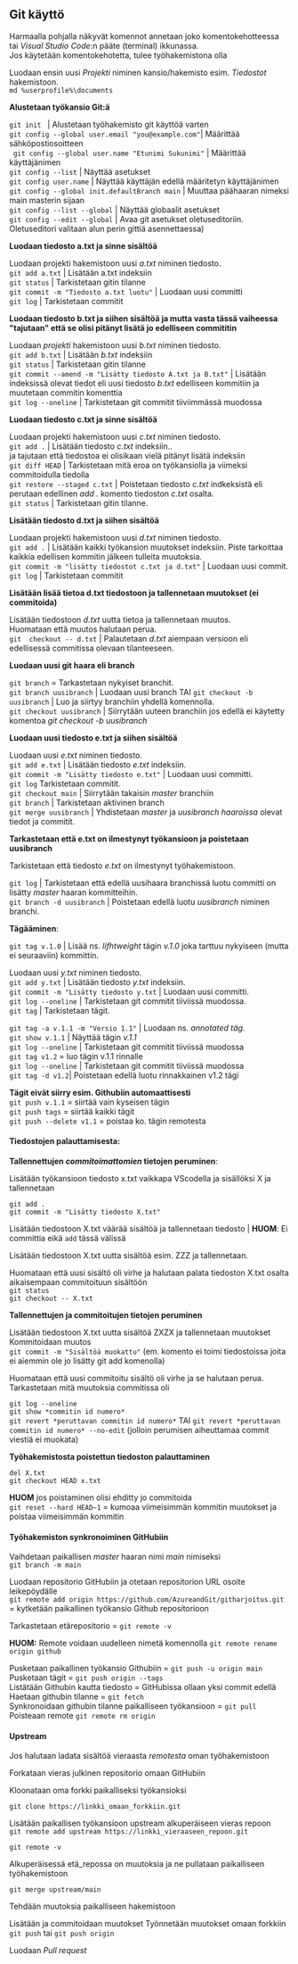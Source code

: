 ## Git käyttö

Harmaalla pohjalla näkyvät komennot annetaan joko komentokehotteessa tai *Visual Studio Code*:n pääte (terminal) ikkunassa.  
Jos käytetään komentokehotetta, tulee työhakemistona olla 

Luodaan ensin uusi *Projekti* niminen kansio/hakemisto esim. *Tiedostot* hakemistoon.  
`md %userprofile%\documents`  

**Alustetaan työkansio Git:ä**

`git init ` | Alustetaan työhakemisto git käyttöä varten   
` git config --global user.email "you@example.com" `| Määrittää sähköpostiosoitteen    
` git config --global user.name "Etunimi Sukunimi"` | Määrittää käyttäjänimen    
`git config --list` | Näyttää asetukset  
`git config user.name` | Näyttää käyttäjän edellä määritetyn käyttäjänimen    
`git config --global init.defaultBranch main` | Muuttaa päähaaran nimeksi main masterin sijaan    
`git config --list --global` | Näyttää globaalit asetukset  
`git config --edit --global` | Avaa git asetukset oletuseditoriin. Oletuseditori valitaan alun perin gittiä asennettaessa)  

**Luodaan tiedosto a.txt ja sinne sisältöä**

Luodaan projekti hakemistoon uusi *a.txt*  niminen tiedosto.  
`git add a.txt` | Lisätään a.txt indeksiin  
`git status` | Tarkistetaan gitin tilanne  
`git commit -m "Tiedosto a.txt luotu"` | Luodaan uusi committi    
`git log` | Tarkistetaan commitit  

**Luodaan tiedosto b.txt ja siihen sisältöä ja mutta vasta tässä vaiheessa "tajutaan" että se olisi pitänyt lisätä jo edelliseen commititin**

Luodaan *projekti* hakemistoon uusi *b.txt*  niminen tiedosto.  
`git add b.txt` | Lisätään *b.txt* indeksiin  
`git status` | Tarkistetaan gitin tilanne    
`git commit --amend -m "Lisätty tiedosto A.txt ja B.txt"` | Lisätään indeksissä olevat tiedot eli uusi tiedosto *b.txt* edelliseen kommitiin ja muutetaan commitin komenttia    
`git log --oneline` |  Tarkistetaan git commitit tiiviimmässä muodossa 

**Luodaan tiedosto c.txt ja sinne sisältöä**

Luodaan projekti hakemistoon uusi *c.txt*  niminen tiedosto.  
`git add .` | Lisätään tiedosto *c.txt* indeksiin..   
ja tajutaan että tiedostoa ei olisikaan vielä pitänyt lisätä indeksiin  
`git diff HEAD` |  Tarkistetaan mitä eroa on työkansiolla ja viimeksi commitoidulla tiedolla     
`git restore --staged c.txt` | Poistetaan tiedosto *c.txt* indkeksistä eli perutaan edellinen *add .* komento tiedoston *c.txt* osalta.  
`git status` | Tarkistetaan gitin tilanne. 

**Lisätään tiedosto d.txt ja siihen sisältöä**

Luodaan projekti hakemistoon uusi *d.txt*  niminen tiedosto.  
`git add .` | Lisätään kaikki työkansion muutokset indeksiin.  Piste tarkoittaa kaikkia edellisen kommitin jälkeen tulleita muutoksia.     
`git commit -m "lisätty tiedostot c.txt ja d.txt"` | Luodaan uusi commit.    
`git log` | Tarkistetaan commitit  

**Lisätään lisää tietoa d.txt tiedostoon ja tallennetaan muutokset (ei commitoida)**

Lisätään tiedostoon *d.txt* uutta tietoa ja tallennetaan muutos.  
Huomataan että muutos halutaan perua.  
`git  checkout -- d.txt` | Palautetaan *d.txt* aiempaan versioon eli edellisessä commitissa olevaan tilanteeseen.      

**Luodaan uusi git haara eli branch**

`git branch` = Tarkastetaan nykyiset branchit.    
`git branch uusibranch` | Luodaan uusi branch TAI `git checkout -b uusibranch` | Luo ja siirtyy branchiin yhdellä komennolla.  
`git checkout uusibranch` | Siirrytään uuteen branchiin jos edellä ei käytetty komentoa *git checkout -b uusibranch*  

**Luodaan uusi tiedosto e.txt ja siihen sisältöä**

Luodaan uusi *e.txt* niminen tiedosto.  
`git add e.txt` | Lisätään tiedosto *e.txt*  indeksiin.    
`git commit -m "Lisätty tiedosto e.txt"` | Luodaan uusi committi.    
`git log`   Tarkistetaan commitit.      
`git checkout main` |  Siirrytään takaisin *master* branchiin  
`git branch` | Tarkistetaan aktivinen branch    
`git merge uusibranch` | Yhdistetaan *master* ja *uusibranch haaroissa* olevat tiedot ja commitit.    

**Tarkastetaan että e.txt on ilmestynyt työkansioon ja poistetaan uusibranch** 

Tarkistetaan että tiedosto *e.txt* on ilmestynyt työhakemistoon.  

`git log` |  Tarkistetaan että edellä uusihaara branchissä luotu committi on lisätty *master* haaran kommitteihin.   
`git branch -d uusibranch` | Poistetaan edellä luotu *uusibranch* niminen branchi.    

**Tägääminen**:

`git tag v.1.0` | Lisää ns. *lifhtweight* tägin *v.1.0* joka tarttuu nykyiseen (mutta ei seuraaviin) kommittin.    

Luodaan uusi *y.txt* niminen tiedosto.    
`git add y.txt` | Lisätään tiedosto *y.txt* indeksiin.    
`git commit -m "Lisätty tiedosto y.txt` | Luodaan uusi committi.    
`git log --oneline` | Tarkistetaan git commitit tiiviissä muodossa.    
`git tag` | Tarkistetaan tägit.     

`git tag -a v.1.1 -m "Versio 1.1"` | Luodaan ns. *annotated täg*.     
`git show v.1.1` | Näyttää tägin *v.1.1*  
`git log --oneline` | Tarkistetaan git commitit tiiviissä muodossa   
`git tag v1.2` = luo tägin v.1.1 rinnalle    
`git log --oneline` | Tarkistetaan git commitit tiiviissä muodossa  
`git tag -d v1.2`| Poistetaan edellä luotu rinnakkainen v1.2 tägi    

**Tägit eivät siirry esim. Githubiin automaattisesti**   
`git push v.1.1` = siirtää vain  kyseisen tägin  
`git push tags` = siirtää kaikki tägit  
`git push --delete v1.1` = poistaa ko. tägin remotesta  

#### Tiedostojen palauttamisesta: 

**Tallennettujen *commitoimattomien* tietojen peruminen**: 

Lisätään työkansioon tiedosto x.txt vaikkapa VScodella ja sisällöksi X ja tallennetaan

`git add .`  
`git commit -m "Lisätty tiedosto X.txt"`  

Lisätään tiedostoon X.txt väärää sisältöä ja tallennetaan tiedosto | **HUOM**:  Ei committia eikä `add` tässä välissä

Lisätään tiedostoon X.txt uutta sisältöä esim. ZZZ ja tallennetaan.

Huomataan että uusi sisältö oli virhe ja halutaan palata tiedoston X.txt osalta aikaisempaan commitoituun sisältöön  
`git status`   
`git checkout -- X.txt`    

**Tallennettujen ja commitoitujen tietojen peruminen**

Lisätään tiedostoon X.txt uutta sisältöä ZXZX ja tallennetaan muutokset  
Kommitoidaan muutos  
`git commit -m "Sisältöä muokattu"` (em. komento ei toimi tiedostoissa joita ei aiemmin ole jo lisätty git add komenolla)

Huomataan että uusi commitoitu sisältö oli virhe ja se halutaan perua. Tarkastetaan mitä muutoksia commitissa oli

`git log --oneline`  
`git show *commitin id numero*`  
`git revert *peruttavan commitin id numero*` TAI `git revert *peruttavan commitin id numero* --no-edit` (jolloin perumisen aiheuttamaa commit viestiä ei muokata)

**Työhakemistosta poistettun tiedoston palauttaminen**

`del X.txt`  
`git checkout HEAD x.txt`  

**HUOM** jos poistaminen olisi ehditty jo commitoida  
`git reset --hard HEAD~1` = kumoaa viimeisimmän kommitin muutokset ja poistaa viimeisimmän kommitin  

#### Työhakemiston synkronoiminen GitHubiin

Vaihdetaan paikallisen *master* haaran nimi *main* nimiseksi  
`git branch -m main`  

Luodaan repositorio GitHubiin ja otetaan repositorion URL osoite leikepöydälle  
`git remote add origin https://github.com/AzureandGit/githarjoitus.git` = kytketään paikallinen työkansio Github repositorioon  

Tarkastetaan etärepositorio =  `git remote -v`  

**HUOM:** Remote voidaan uudelleen nimetä komennolla `git remote rename origin github`   

Pusketaan paikallinen työkansio Githubiin =  `git push -u origin main`  
Pusketaan tägit = `git push origin --tags`  
Listätään Githubin kautta tiedosto = GitHubissa ollaan yksi commit edellä  
Haetaan githubin tilanne = `git fetch`  
Synkronoidaan githubin tilanne paikalliseen työkansioon = `git pull`  
Poisteaan remote `git remote rm origin`   

#### Upstream

Jos halutaan ladata sisältöä vieraasta *remotesta* oman työhakemistoon

Forkataan vieras julkinen repositorio omaan GitHubiin

Kloonataan oma forkki paikalliseksi työkansioksi

`git clone https://linkki_omaan_forkkiin.git`

Lisätään paikallisen työkansioon upstream alkuperäiseen vieras repoon  
`git remote add upstream https://linkki_vieraaseen_repoon.git`

`git remote -v`

Alkuperäisessä etä_repossa on muutoksia ja ne pullataan paikalliseen työhakemistoon

`git merge upstream/main`

Tehdään muutoksia paikalliseen hakemistoon

Lisätään ja commitoidaan  muutokset
Työnnetään muutokset omaan forkkiin
`git push` tai `git push origin`

Luodaan *Pull request*



